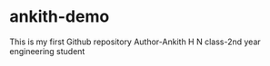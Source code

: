# ankith-demo
This is my first Github repository
Author-Ankith H N
class-2nd year engineering student
